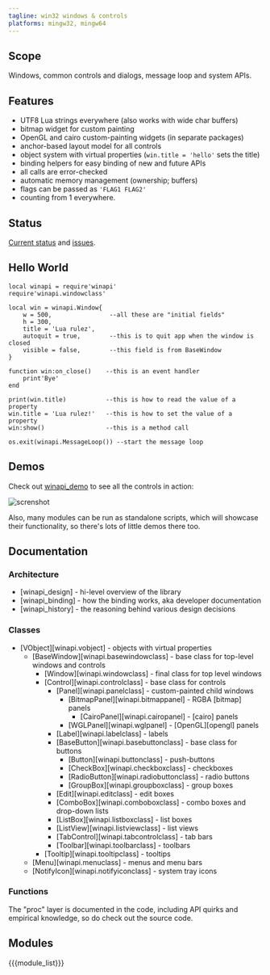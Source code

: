 ```yaml
---
tagline: win32 windows & controls
platforms: mingw32, mingw64
---
```


## Scope

Windows, common controls and dialogs, message loop and system APIs.

## Features

  * UTF8 Lua strings everywhere (also works with wide char buffers)
  * bitmap widget for custom painting
  * OpenGL and cairo custom-painting widgets (in separate packages)
  * anchor-based layout model for all controls
  * object system with virtual properties (`win.title = 'hello'` sets the title)
  * binding helpers for easy binding of new and future APIs
  * all calls are error-checked
  * automatic memory management (ownership; buffers)
  * flags can be passed as `'FLAG1 FLAG2'`
  * counting from 1 everywhere.

## Status

[Current status](https://github.com/luapower/winapi/issues/26)
and [issues](https://github.com/luapower/winapi/issues).

## Hello World

~~~{.lua}
local winapi = require'winapi'
require'winapi.windowclass'

local win = winapi.Window{
	w = 500,                --all these are "initial fields"
	h = 300,
	title = 'Lua rulez',
	autoquit = true,        --this is to quit app when the window is closed
	visible = false,        --this field is from BaseWindow
}

function win:on_close()    --this is an event handler
	print'Bye'
end

print(win.title)           --this is how to read the value of a property
win.title = 'Lua rulez!'   --this is how to set the value of a property
win:show()                 --this is a method call

os.exit(winapi.MessageLoop()) --start the message loop
~~~

## Demos

Check out [winapi_demo] to see all the controls in action:

![screnshot](/files/luapower/media/www/winapi_demo.png)

Also, many modules can be run as standalone scripts, which will
showcase their functionality, so there's lots of little demos there too.

[winapi_demo]: https://github.com/luapower/winapi/blob/master/winapi_demo.lua

## Documentation

### Architecture

  * [winapi_design] - hi-level overview of the library
  * [winapi_binding] - how the binding works, aka developer documentation
  * [winapi_history] - the reasoning behind various design decisions

### Classes

* [VObject][winapi.vobject] - objects with virtual properties
	* [BaseWindow][winapi.basewindowclass] - base class for top-level windows and controls
		* [Window][winapi.windowclass] - final class for top level windows
		* [Control][winapi.controlclass] - base class for controls
			* [Panel][winapi.panelclass] - custom-painted child windows
				* [BitmapPanel][winapi.bitmappanel] - RGBA [bitmap] panels
					* [CairoPanel][winapi.cairopanel] - [cairo] panels
				* [WGLPanel][winapi.wglpanel] - [OpenGL][opengl] panels
			* [Label][winapi.labelclass] - labels
			* [BaseButton][winapi.basebuttonclass] - base class for buttons
				* [Button][winapi.buttonclass] - push-buttons
				* [CheckBox][winapi.checkboxclass] - checkboxes
				* [RadioButton][winapi.radiobuttonclass] - radio buttons
				* [GroupBox][winapi.groupboxclass] - group boxes
			* [Edit][winapi.editclass] - edit boxes
			* [ComboBox][winapi.comboboxclass] - combo boxes and drop-down lists
			* [ListBox][winapi.listboxclass] - list boxes
			* [ListView][winapi.listviewclass] - list views
			* [TabControl][winapi.tabcontrolclass] - tab bars
			* [Toolbar][winapi.toolbarclass] - toolbars
		* [Tooltip][winapi.tooltipclass] - tooltips
	* [Menu][winapi.menuclass] - menus and menu bars
	* [NotifyIcon][winapi.notifyiconclass] - system tray icons

### Functions

The "proc" layer is documented in the code, including API quirks
and empirical knowledge, so do check out the source code.

## Modules

{{{module_list}}}

